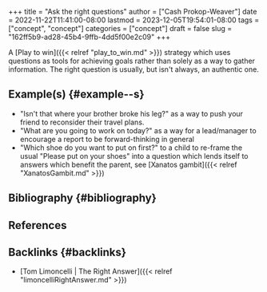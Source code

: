 +++
title = "Ask the right questions"
author = ["Cash Prokop-Weaver"]
date = 2022-11-22T11:41:00-08:00
lastmod = 2023-12-05T19:54:01-08:00
tags = ["concept", "concept"]
categories = ["concept"]
draft = false
slug = "162ff5b9-ad28-45b4-9ffb-4dd5f00e2c09"
+++

A [Play to win]({{< relref "play_to_win.md" >}}) strategy which uses questions as tools for achieving goals rather than solely as a way to gather information. The right question is usually, but isn't always, an authentic one.


## Example(s) {#example--s}

-   "Isn't that where your brother broke his leg?" as a way to push your friend to reconsider their travel plans.
-   "What are you going to work on today?" as a way for a lead/manager to encourage a report to be forward-thinking in general
-   "Which shoe do you want to put on first?" to a child to re-frame the usual "Please put on your shoes" into a question which lends itself to answers which benefit the parent, see [Xanatos gambit]({{< relref "XanatosGambit.md" >}})


## Bibliography {#bibliography}

## References

<style>.csl-entry{text-indent: -1.5em; margin-left: 1.5em;}</style><div class="csl-bib-body">
</div>


## Backlinks {#backlinks}

-   [Tom Limoncelli | The Right Answer]({{< relref "limoncelliRightAnswer.md" >}})
